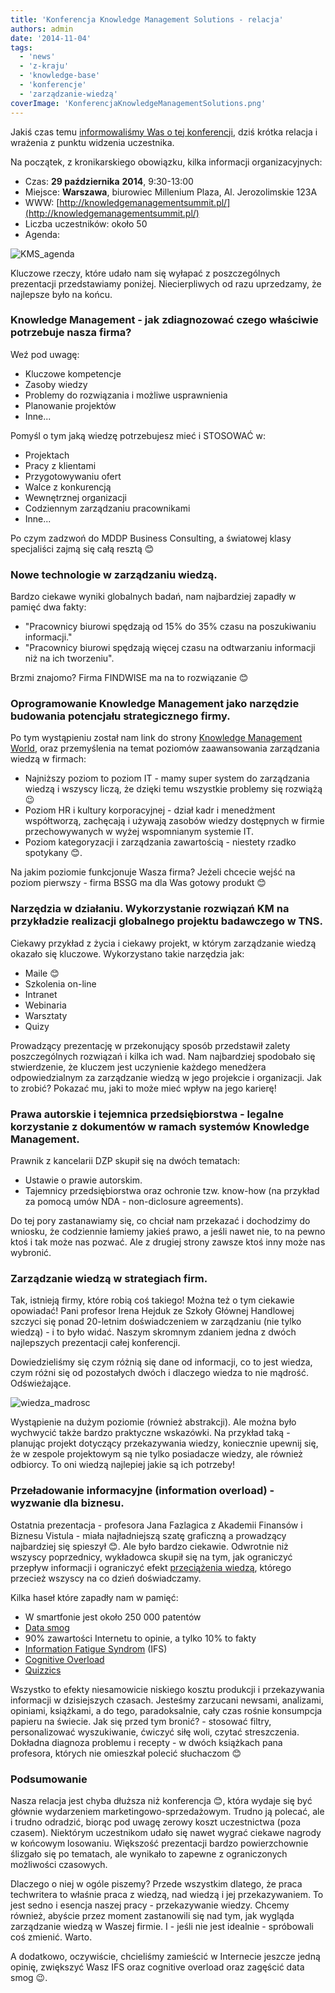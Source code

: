 ```yaml
---
title: 'Konferencja Knowledge Management Solutions - relacja'
authors: admin
date: '2014-11-04'
tags:
  - 'news'
  - 'z-kraju'
  - 'knowledge-base'
  - 'konferencje'
  - 'zarządzanie-wiedzą'
coverImage: 'KonferencjaKnowledgeManagementSolutions.png'
---
```


Jakiś czas temu
[informowaliśmy Was o tej konferencji](http://techwriter.pl/konferencja-knowledge-management-solutions/),
dziś krótka relacja i wrażenia z punktu widzenia uczestnika.

<!--truncate-->

Na początek, z kronikarskiego obowiązku, kilka informacji organizacyjnych:

- Czas: **29 października** **2014**, 9:30-13:00
- Miejsce: **Warszawa**, biurowiec Millenium Plaza, Al. Jerozolimskie 123A
- WWW: [http://knowledgemanagementsummit.pl/](http://knowledgemanagementsummit.pl/)
- Liczba uczestników: około 50
- Agenda:

![KMS_agenda](images/KMS_agenda-576x1024.jpg)

Kluczowe rzeczy, które udało nam się wyłapać z poszczególnych prezentacji
przedstawiamy poniżej. Niecierpliwych od razu uprzedzamy, że najlepsze było na
końcu.

### Knowledge Management - jak zdiagnozować czego właściwie potrzebuje nasza firma?

Weź pod uwagę:

- Kluczowe kompetencje
- Zasoby wiedzy
- Problemy do rozwiązania i możliwe usprawnienia
- Planowanie projektów
- Inne...

Pomyśl o tym jaką wiedzę potrzebujesz mieć i STOSOWAĆ w:

- Projektach
- Pracy z klientami
- Przygotowywaniu ofert
- Walce z konkurencją
- Wewnętrznej organizacji
- Codziennym zarządzaniu pracownikami
- Inne...

Po czym zadzwoń do MDDP Business Consulting, a światowej klasy specjaliści zajmą
się całą resztą 😊

### Nowe technologie w zarządzaniu wiedzą.

Bardzo ciekawe wyniki globalnych badań, nam najbardziej zapadły w pamięć dwa
fakty:

- "Pracownicy biurowi spędzają od 15% do 35% czasu na poszukiwaniu informacji."
- "Pracownicy biurowi spędzają więcej czasu na odtwarzaniu informacji niż na ich
  tworzeniu".

Brzmi znajomo? Firma FINDWISE ma na to rozwiązanie 😊

### Oprogramowanie Knowledge Management jako narzędzie budowania potencjału strategicznego firmy.

Po tym wystąpieniu został nam link do strony
[Knowledge Management World](http://www.kmworld.com/), oraz przemyślenia na
temat poziomów zaawansowania zarządzania wiedzą w firmach:

- Najniższy poziom to poziom IT - mamy super system do zarządzania wiedzą i
  wszyscy liczą, że dzięki temu wszystkie problemy się rozwiążą 😉
- Poziom HR i kultury korporacyjnej - dział kadr i menedżment współtworzą,
  zachęcają i używają zasobów wiedzy dostępnych w firmie przechowywanych w wyżej
  wspomnianym systemie IT.
- Poziom kategoryzacji i zarządzania zawartością - niestety rzadko spotykany 😊.

Na jakim poziomie funkcjonuje Wasza firma? Jeżeli chcecie wejść na poziom
pierwszy - firma BSSG ma dla Was gotowy produkt 😊

### Narzędzia w działaniu. Wykorzystanie rozwiązań KM na przykładzie realizacji globalnego projektu badawczego w TNS.

Ciekawy przykład z życia i ciekawy projekt, w którym zarządzanie wiedzą okazało
się kluczowe. Wykorzystano takie narzędzia jak:

- Maile 😊
- Szkolenia on-line
- Intranet
- Webinaria
- Warsztaty
- Quizy

Prowadzący prezentację w przekonujący sposób przedstawił zalety poszczególnych
rozwiązań i kilka ich wad. Nam najbardziej spodobało się stwierdzenie, że
kluczem jest uczynienie każdego menedżera odpowiedzialnym za zarządzanie wiedzą
w jego projekcie i organizacji. Jak to zrobić? Pokazać mu, jaki to może mieć
wpływ na jego karierę!

### Prawa autorskie i tejemnica przedsiębiorstwa - legalne korzystanie z dokumentów w ramach systemów Knowledge Management.

Prawnik z kancelarii DZP skupił się na dwóch tematach:

- Ustawie o prawie autorskim.
- Tajemnicy przedsiębiorstwa oraz ochronie tzw. know-how (na przykład za pomocą
  umów NDA - non-diclosure agreements).

Do tej pory zastanawiamy się, co chciał nam przekazać i dochodzimy do wniosku,
że codziennie łamiemy jakieś prawo, a jeśli nawet nie, to na pewno ktoś i tak
może nas pozwać. Ale z drugiej strony zawsze ktoś inny może nas wybronić.

### Zarządzanie wiedzą w strategiach firm.

Tak, istnieją firmy, które robią coś takiego! Można też o tym ciekawie
opowiadać! Pani profesor Irena Hejduk ze Szkoły Głównej Handlowej szczyci się
ponad 20-letnim doświadczeniem w zarządzaniu (nie tylko wiedzą) - i to było
widać. Naszym skromnym zdaniem jedna z dwóch najlepszych prezentacji całej
konferencji.

Dowiedzieliśmy się czym różnią się dane od informacji, co to jest wiedza, czym
różni się od pozostałych dwóch i dlaczego wiedza to nie mądrość. Odświeżające.

![wiedza_madrosc](images/wiedza_madrosc.jpg)

Wystąpienie na dużym poziomie (również abstrakcji). Ale można było wychwycić
także bardzo praktyczne wskazówki. Na przykład taką - planując projekt dotyczący
przekazywania wiedzy, koniecznie upewnij się, że w zespole projektowym są nie
tylko posiadacze wiedzy, ale również odbiorcy. To oni wiedzą najlepiej jakie są
ich potrzeby!

### Przeładowanie informacyjne (information overload) - wyzwanie dla biznesu.

Ostatnia prezentacja - profesora Jana Fazlagica z Akademii Finansów i Biznesu
Vistula - miała najładniejszą szatę graficzną a prowadzący najbardziej się
spieszył 😊. Ale było bardzo ciekawie. Odwrotnie niż wszyscy poprzednicy,
wykładowca skupił się na tym, jak ograniczyć przepływ informacji i ograniczyć
efekt [przeciążenia wiedzą](http://en.wikipedia.org/wiki/Information_overload),
którego przecież wszyscy na co dzień doświadczamy.

Kilka haseł które zapadły nam w pamięć:

- W smartfonie jest około 250 000 patentów
- [Data smog](http://en.wikipedia.org/wiki/Data_Smog)
- 90% zawartości Internetu to opinie, a tylko 10% to fakty
- [Information Fatigue Syndrom](http://www.naturalnews.com/041057_internet_fatigue_information_overload_news.html)
  (IFS)
- [Cognitive Overload](http://www.teachingenglish.org.uk/knowledge-database/cognitive-overload)
- [Quizzics](http://leife.wordpress.com/2008/04/12/knowledge-navigation-quizzics/)

Wszystko to efekty niesamowicie niskiego kosztu produkcji i przekazywania
informacji w dzisiejszych czasach. Jesteśmy zarzucani newsami, analizami,
opiniami, książkami, a do tego, paradoksalnie, cały czas rośnie konsumpcja
papieru na świecie. Jak się przed tym bronić? - stosować filtry, personalizować
wyszukiwanie, ćwiczyć siłę woli, czytać streszczenia. Dokładna diagnoza problemu
i recepty - w dwóch książkach pana profesora, których nie omieszkał polecić
słuchaczom 😊

### Podsumowanie

Nasza relacja jest chyba dłuższa niż konferencja 😊, która wydaje się być
głównie wydarzeniem marketingowo-sprzedażowym. Trudno ją polecać, ale i trudno
odradzić, biorąc pod uwagę zerowy koszt uczestnictwa (poza czasem). Niektórym
uczestnikom udało się nawet wygrać ciekawe nagrody w końcowym losowaniu.
Większość prezentacji bardzo powierzchownie ślizgało się po tematach, ale
wynikało to zapewne z ograniczonych możliwości czasowych.

Dlaczego o niej w ogóle piszemy? Przede wszystkim dlatego, że praca techwritera
to właśnie praca z wiedzą, nad wiedzą i jej przekazywaniem. To jest sedno i
esencja naszej pracy - przekazywanie wiedzy. Chcemy również, abyście przez
moment zastanowili się nad tym, jak wygląda zarządzanie wiedzą w Waszej firmie.
I - jeśli nie jest idealnie - spróbowali coś zmienić. Warto.

A dodatkowo, oczywiście, chcieliśmy zamieścić w Internecie jeszcze jedną opinię,
zwiększyć Wasz IFS oraz cognitive overload oraz zagęścić data smog 😉.

